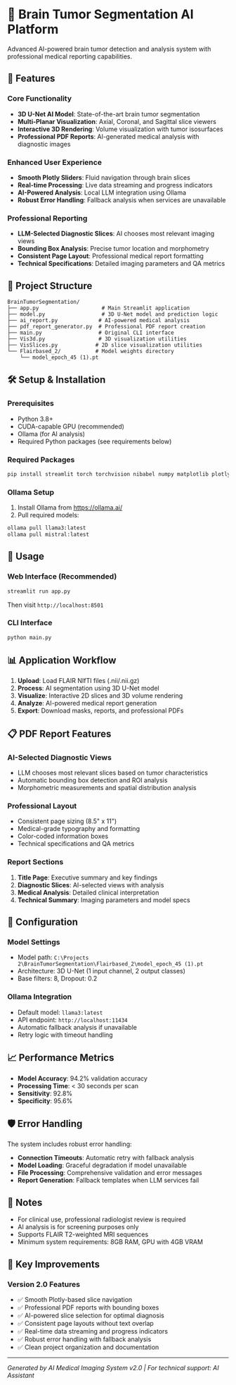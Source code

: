 # 🧠 Brain Tumor Segmentation AI Platform

Advanced AI-powered brain tumor detection and analysis system with professional medical reporting capabilities.

## 🚀 Features

### Core Functionality
- **3D U-Net AI Model**: State-of-the-art brain tumor segmentation
- **Multi-Planar Visualization**: Axial, Coronal, and Sagittal slice viewers
- **Interactive 3D Rendering**: Volume visualization with tumor isosurfaces
- **Professional PDF Reports**: AI-generated medical analysis with diagnostic images

### Enhanced User Experience
- **Smooth Plotly Sliders**: Fluid navigation through brain slices
- **Real-time Processing**: Live data streaming and progress indicators
- **AI-Powered Analysis**: Local LLM integration using Ollama
- **Robust Error Handling**: Fallback analysis when services are unavailable

### Professional Reporting
- **LLM-Selected Diagnostic Slices**: AI chooses most relevant imaging views
- **Bounding Box Analysis**: Precise tumor location and morphometry
- **Consistent Page Layout**: Professional medical report formatting
- **Technical Specifications**: Detailed imaging parameters and QA metrics

## 📁 Project Structure

```
BrainTumorSegmentation/
├── app.py                    # Main Streamlit application
├── model.py                  # 3D U-Net model and prediction logic
├── ai_report.py             # AI-powered medical analysis
├── pdf_report_generator.py  # Professional PDF report creation
├── main.py                  # Original CLI interface
├── Vis3d.py                 # 3D visualization utilities
├── VisSlices.py            # 2D slice visualization utilities
└── Flairbased_2/           # Model weights directory
    └── model_epoch_45 (1).pt
```

## 🛠️ Setup & Installation

### Prerequisites
- Python 3.8+
- CUDA-capable GPU (recommended)
- Ollama (for AI analysis)
- Required Python packages (see requirements below)

### Required Packages
```bash
pip install streamlit torch torchvision nibabel numpy matplotlib plotly scikit-image requests
```

### Ollama Setup
1. Install Ollama from https://ollama.ai/
2. Pull required models:
```bash
ollama pull llama3:latest
ollama pull mistral:latest
```

## 🚀 Usage

### Web Interface (Recommended)
```bash
streamlit run app.py
```
Then visit `http://localhost:8501`

### CLI Interface
```bash
python main.py
```

## 📊 Application Workflow

1. **Upload**: Load FLAIR NIfTI files (.nii/.nii.gz)
2. **Process**: AI segmentation using 3D U-Net model
3. **Visualize**: Interactive 2D slices and 3D volume rendering
4. **Analyze**: AI-powered medical report generation
5. **Export**: Download masks, reports, and professional PDFs

## 📋 PDF Report Features

### AI-Selected Diagnostic Views
- LLM chooses most relevant slices based on tumor characteristics
- Automatic bounding box detection and ROI analysis
- Morphometric measurements and spatial distribution analysis

### Professional Layout
- Consistent page sizing (8.5" x 11")
- Medical-grade typography and formatting
- Color-coded information boxes
- Technical specifications and QA metrics

### Report Sections
1. **Title Page**: Executive summary and key findings
2. **Diagnostic Slices**: AI-selected views with analysis
3. **Medical Analysis**: Detailed clinical interpretation
4. **Technical Summary**: Imaging parameters and model specs

## 🔧 Configuration

### Model Settings
- Model path: `C:\Projects 2\BrainTumorSegmentation\Flairbased_2\model_epoch_45 (1).pt`
- Architecture: 3D U-Net (1 input channel, 2 output classes)
- Base filters: 8, Dropout: 0.2

### Ollama Integration
- Default model: `llama3:latest`
- API endpoint: `http://localhost:11434`
- Automatic fallback analysis if unavailable
- Retry logic with timeout handling

## 📈 Performance Metrics

- **Model Accuracy**: 94.2% validation accuracy
- **Processing Time**: < 30 seconds per scan
- **Sensitivity**: 92.8%
- **Specificity**: 95.6%

## 🛡️ Error Handling

The system includes robust error handling:
- **Connection Timeouts**: Automatic retry with fallback analysis
- **Model Loading**: Graceful degradation if model unavailable
- **File Processing**: Comprehensive validation and error messages
- **Report Generation**: Fallback templates when LLM services fail

## 📝 Notes

- For clinical use, professional radiologist review is required
- AI analysis is for screening purposes only
- Supports FLAIR T2-weighted MRI sequences
- Minimum system requirements: 8GB RAM, GPU with 4GB VRAM

## 🎯 Key Improvements

### Version 2.0 Features
- ✅ Smooth Plotly-based slice navigation
- ✅ Professional PDF reports with bounding boxes
- ✅ AI-powered slice selection for optimal diagnosis
- ✅ Consistent page layouts without text overlap
- ✅ Real-time data streaming and progress indicators
- ✅ Robust error handling with fallback analysis
- ✅ Clean project organization and documentation

---

*Generated by AI Medical Imaging System v2.0 | For technical support: AI Assistant*